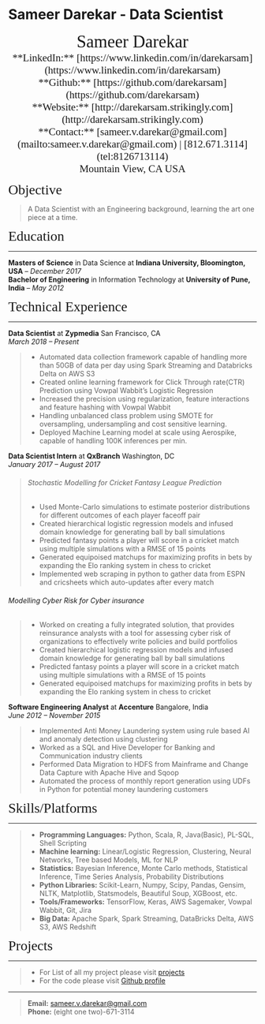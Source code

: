 # Sameer Darekar - Data Scientist

<center><span style="font-family:Didot; font-size:2.5em;">Sameer Darekar</span></center>    
<center><span style="font-family:Didot; font-size:1.5em;">**LinkedIn:** [https://www.linkedin.com/in/darekarsam](https://www.linkedin.com/in/darekarsam)</span></center>    
<center><span style="font-family:Didot; font-size:1.5em;">**Github:** [https://github.com/darekarsam](https://github.com/darekarsam)</span></center>   
<center><span style="font-family:Didot; font-size:1.5em;">**Website:** [http://darekarsam.strikingly.com](http://darekarsam.strikingly.com)</span></center>     
<center><span style="font-family:Didot; font-size:1.5em;">**Contact:** [sameer.v.darekar@gmail.com](mailto:sameer.v.darekar@gmail.com) | [812.671.3114](tel:8126713114)</span></center>      
<center><span style="font-family:Didot; font-size:1.5em;">Mountain View, CA USA     
</span></center>

<span style="font-family:Didot; font-size:2em;">Objective</span>
> A Data Scientist with an Engineering background, learning the art one piece at a time.



<span style="font-family:Didot; font-size:2em;">Education</span>
<br />
- - - -

<!--**MS in Data Science at Indiana University Bloomington**                                January 2016 - January 2018 -->
   
**Masters of Science** in Data Science at **Indiana University, Bloomington, USA** &ndash; *December 2017*  
**Bachelor of Engineering** in Information Technology at **University of Pune, India** &ndash; *May 2012*  

<span style="font-family:Didot; font-size:2em;">Technical Experience</span>
<br />
- - - -
**Data Scientist** at **Zypmedia** San Francisco, CA  
*March 2018 &ndash; Present*  
> * Automated data collection framework capable of handling more than 50GB of data per day using Spark Streaming and Databricks Delta on AWS S3
> * Created online learning framework for Click Through rate(CTR) Prediction using Vowpal Wabbit’s Logistic Regression 
> * Increased the precision using regularization, feature interactions
>  and feature hashing with Vowpal Wabbit
> * Handling unbalanced class problem using  SMOTE for oversampling, undersampling and cost sensitive learning.
> * Deployed Machine Learning model at scale using Aerospike, capable of handling 100K inferences per min.

**Data Scientist Intern** at **QxBranch** Washington, DC  
*January 2017 &ndash; August 2017*  
> ###### Stochastic Modelling for Cricket Fantasy League Prediction
> * Used Monte-Carlo simulations to estimate posterior distributions for different outcomes of each player faceoff pair
> * Created hierarchical logistic regression models and infused domain knowledge for generating ball by ball simulations
> * Predicted fantasy points a player will score in a cricket match using multiple simulations with a RMSE of 15 points
> * Generated equipoised matchups for maximizing profits in bets by expanding the Elo ranking system in chess to cricket
> * Implemented web scraping in python to gather data from ESPN and cricsheets which auto-updates after every match
> 
###### Modelling Cyber Risk for Cyber insurance
> * Worked on creating a fully integrated solution, that provides reinsurance analysts with a tool for assessing cyber risk of organizations to effectively write policies and build portfolios
> * Created hierarchical logistic regression models and infused domain knowledge for generating ball by ball simulations
> * Predicted fantasy points a player will score in a cricket match using multiple simulations with a RMSE of 15 points
> * Generated equipoised matchups for maximizing profits in bets by expanding the Elo ranking system in chess to cricket


**Software Engineering Analyst** at **Accenture** Bangalore, India  
*June 2012 &ndash; November 2015*  
> * Implemented Anti Money Laundering system using rule based AI and anomaly detection using clustering 
> * Worked as a SQL and Hive Developer for Banking and Communication industry clients
> * Performed Data Migration to HDFS from Mainframe and Change Data Capture with Apache Hive and Sqoop
> * Automated the process of monthly report generation using UDFs in Python for potential money laundering customers



<span style="font-family:Didot; font-size:2em;">Skills/Platforms</span>
<br />
- - - -

> * **Programming Languages:** Python, Scala, R, Java(Basic), PL-SQL, Shell Scripting
> * **Machine learning:** Linear/Logistic Regression, Clustering, Neural Networks, Tree based Models, ML for NLP
> * **Statistics:** Bayesian Inference, Monte Carlo methods, Statistical Inference, Time Series Analysis, Probability Distributions
> * **Python Libraries:** Scikit-Learn, Numpy, Scipy, Pandas, Gensim, NLTK, Matplotlib, Statsmodels, Beautiful Soup, XGBoost, etc.
> * **Tools/Frameworks:** TensorFlow, Keras, AWS Sagemaker, Vowpal Wabbit, Git, Jira
> * **Big Data:** Apache Spark, Spark Streaming, DataBricks Delta, AWS S3, AWS Redshift

<span style="font-family:Didot; font-size:2em;">Projects</span>
<br />
- - - -

> * For List of all my project please visit [projects](http://darekarsam.mystrikingly.com/#projects)
> * For the code please visit [Github profile](https://github.com/darekarsam?tab=repositories)

- - - -
> **Email:** [sameer.v.darekar@gmail.com](mailto:sameer.v.darekar@gmail.com)      
> **Phone:** (eight one two)-671-3114

